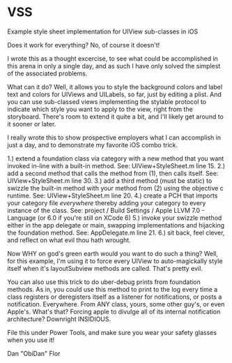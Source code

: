 # VSS
Example style sheet implementation for UIView sub-classes in iOS

Does it work for everything? No, of course it doesn't!

I wrote this as a thought excercise, to see what could be accomplished in this arena in only a single day, and as such I have only solved the simplest of the associated problems.

What can it do?  Well, it allows you to style the background colors and label text and colors for UIViews and UILabels, so far, just by editing a plist.  And you can use sub-classed views implementing the stylable protocol to indicate which style you want to apply to the view, right from the storyboard.  There's room to extend it quite a bit, and I'll likely get around to it sooner or later.

I really wrote this to show prospective employers what I can accomplish in just a day, and to demonstrate my favorite iOS combo trick.

1.) extend a foundation class via category with a new method that you want invoked in-line with a built-in method.
    See: UIView+StyleSheet.m line 15.
2.) add a second method that calls the method from (1), then calls itself.
    See: UIView+StyleSheet.m line 30.
3.) add a third method (must be static) to swizzle the built-in method with your method from (2) using the objective c runtime.
    See: UIView+StyleSheet.m line 20.
4.) create a PCH that imports your category file _everywhere_ thereby adding your category to every instance of the class.
    See: project / Build Settings / Apple LLVM 7.0 - Language (or 6.0 if you're still on XCode 6)
5.) invoke your swizzle method either in the app delegate or main, swapping implementations and hijacking the foundation method.
    See: AppDelegate.m line 21.
6.) sit back, feel clever, and reflect on what evil thou hath wrought.

Now WHY on god's green earth would you want to do such a thing?  Well, for this example, I'm using it to force every UIView to auto-magickally style itself when it's layoutSubview methods are called.  That's pretty evil.

You can also use this trick to do uber-debug prints from foundation methods.  As in, you could use this method to print to the log every time a class registers or deregisters itself as a listener for notifications, or posts a notification.  Everywhere.  From ANY class, yours, some other guy's, or even Apple's.  What's that? Forcing apple to divulge all of its internal notification architecture?  Downright INSIDIOUS.

File this under Power Tools, and make sure you wear your safety glasses when you use it!

Dan "ObiDan" Flor
